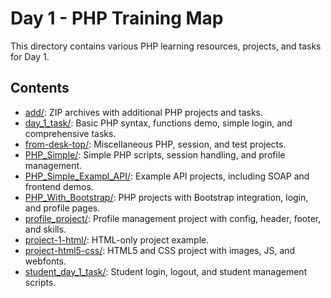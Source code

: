 # Day 1 - PHP Training Map

This directory contains various PHP learning resources, projects, and tasks for Day 1.

## Contents

- [add/](./add/): ZIP archives with additional PHP projects and tasks.
- [day_1_task/](./day_1_task/): Basic PHP syntax, functions demo, simple login, and comprehensive tasks.
- [from-desk-top/](./from-desk-top/): Miscellaneous PHP, session, and test projects.
- [PHP_Simple/](./PHP_Simple/): Simple PHP scripts, session handling, and profile management.
- [PHP_Simple_Exampl_API/](./PHP_Simple_Exampl_API/): Example API projects, including SOAP and frontend demos.
- [PHP_With_Bootstrap/](./PHP_With_Bootstrap/): PHP projects with Bootstrap integration, login, and profile pages.
- [profile_project/](./profile_project/): Profile management project with config, header, footer, and skills.
- [project-1-html/](./project-1-html/): HTML-only project example.
- [project-html5-css/](./project-html5-css/): HTML5 and CSS project with images, JS, and webfonts.
- [student_day_1_task/](./student_day_1_task/): Student login, logout, and student management scripts. 